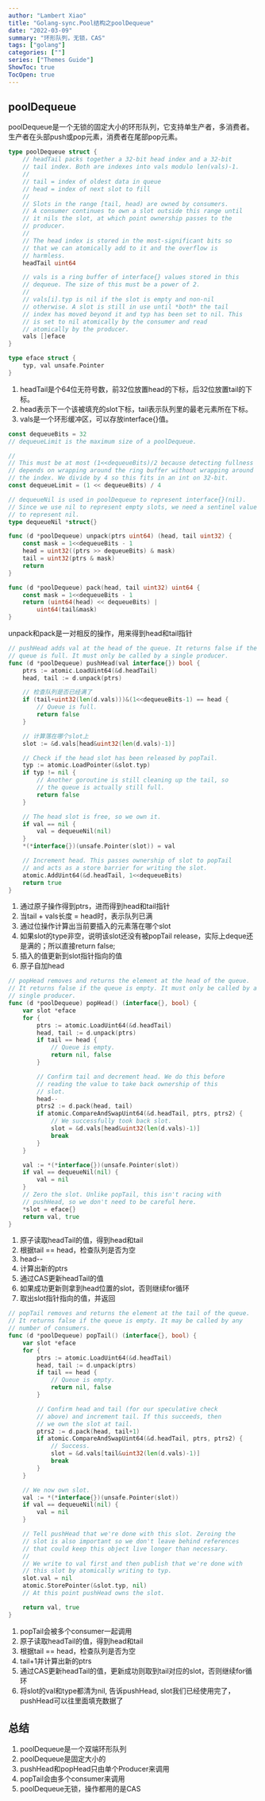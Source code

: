 ```yaml
---
author: "Lambert Xiao"
title: "Golang-sync.Pool结构之poolDequeue"
date: "2022-03-09"
summary: "环形队列，无锁，CAS"
tags: ["golang"]
categories: [""]
series: ["Themes Guide"]
ShowToc: true
TocOpen: true
---
```


## poolDequeue

poolDequeue是一个无锁的固定大小的环形队列，它支持单生产者，多消费者。生产者在头部push或pop元素，消费者在尾部pop元素。

```go
type poolDequeue struct {
    // headTail packs together a 32-bit head index and a 32-bit
	// tail index. Both are indexes into vals modulo len(vals)-1.
	//
	// tail = index of oldest data in queue
	// head = index of next slot to fill
	//
	// Slots in the range [tail, head) are owned by consumers.
	// A consumer continues to own a slot outside this range until
	// it nils the slot, at which point ownership passes to the
	// producer.
	//
	// The head index is stored in the most-significant bits so
	// that we can atomically add to it and the overflow is
	// harmless.
	headTail uint64

	// vals is a ring buffer of interface{} values stored in this
	// dequeue. The size of this must be a power of 2.
	//
	// vals[i].typ is nil if the slot is empty and non-nil
	// otherwise. A slot is still in use until *both* the tail
	// index has moved beyond it and typ has been set to nil. This
	// is set to nil atomically by the consumer and read
	// atomically by the producer.
	vals []eface
}

type eface struct {
	typ, val unsafe.Pointer
}
```

1. headTail是个64位无符号数，前32位放置head的下标，后32位放置tail的下标。
2. head表示下一个该被填充的slot下标，tail表示队列里的最老元素所在下标。
3. vals是一个环形缓冲区，可以存放interface{}值。

```go
const dequeueBits = 32
// dequeueLimit is the maximum size of a poolDequeue.

//
// This must be at most (1<<dequeueBits)/2 because detecting fullness
// depends on wrapping around the ring buffer without wrapping around
// the index. We divide by 4 so this fits in an int on 32-bit.
const dequeueLimit = (1 << dequeueBits) / 4

// dequeueNil is used in poolDequeue to represent interface{}(nil).
// Since we use nil to represent empty slots, we need a sentinel value
// to represent nil.
type dequeueNil *struct{}

func (d *poolDequeue) unpack(ptrs uint64) (head, tail uint32) {
	const mask = 1<<dequeueBits - 1
	head = uint32((ptrs >> dequeueBits) & mask)
	tail = uint32(ptrs & mask)
	return
}

func (d *poolDequeue) pack(head, tail uint32) uint64 {
	const mask = 1<<dequeueBits - 1
	return (uint64(head) << dequeueBits) |
		uint64(tail&mask)
}
```

unpack和pack是一对相反的操作，用来得到head和tail指针

```go
// pushHead adds val at the head of the queue. It returns false if the
// queue is full. It must only be called by a single producer.
func (d *poolDequeue) pushHead(val interface{}) bool {
	ptrs := atomic.LoadUint64(&d.headTail)
	head, tail := d.unpack(ptrs)

	// 检查队列是否已经满了
	if (tail+uint32(len(d.vals)))&(1<<dequeueBits-1) == head {
		// Queue is full.
		return false
	}

	// 计算落在哪个slot上
	slot := &d.vals[head&uint32(len(d.vals)-1)]

	// Check if the head slot has been released by popTail.
	typ := atomic.LoadPointer(&slot.typ)
	if typ != nil {
		// Another goroutine is still cleaning up the tail, so
		// the queue is actually still full.
		return false
	}

	// The head slot is free, so we own it.
	if val == nil {
		val = dequeueNil(nil)
	}
	*(*interface{})(unsafe.Pointer(slot)) = val

	// Increment head. This passes ownership of slot to popTail
	// and acts as a store barrier for writing the slot.
	atomic.AddUint64(&d.headTail, 1<<dequeueBits)
	return true
}
```

1. 通过原子操作得到ptrs，进而得到head和tail指针
2. 当tail + vals长度 = head时，表示队列已满
3. 通过位操作计算出当前要插入的元素落在哪个slot
4. 如果slot的type非空，说明该slot还没有被popTail release，实际上deque还是满的；所以直接return false;
5. 插入的值更新到slot指针指向的值
6. 原子自加head

```go
// popHead removes and returns the element at the head of the queue.
// It returns false if the queue is empty. It must only be called by a
// single producer.
func (d *poolDequeue) popHead() (interface{}, bool) {
	var slot *eface
	for {
		ptrs := atomic.LoadUint64(&d.headTail)
		head, tail := d.unpack(ptrs)
		if tail == head {
			// Queue is empty.
			return nil, false
		}

		// Confirm tail and decrement head. We do this before
		// reading the value to take back ownership of this
		// slot.
		head--
		ptrs2 := d.pack(head, tail)
		if atomic.CompareAndSwapUint64(&d.headTail, ptrs, ptrs2) {
			// We successfully took back slot.
			slot = &d.vals[head&uint32(len(d.vals)-1)]
			break
		}
	}

	val := *(*interface{})(unsafe.Pointer(slot))
	if val == dequeueNil(nil) {
		val = nil
	}
	// Zero the slot. Unlike popTail, this isn't racing with
	// pushHead, so we don't need to be careful here.
	*slot = eface{}
	return val, true
}
```

1. 原子读取headTail的值，得到head和tail
2. 根据tail == head，检查队列是否为空
3. head--
4. 计算出新的ptrs
5. 通过CAS更新headTail的值
6. 如果成功更新则拿到head位置的slot，否则继续for循环
7. 取出slot指针指向的值，并返回

```go
// popTail removes and returns the element at the tail of the queue.
// It returns false if the queue is empty. It may be called by any
// number of consumers.
func (d *poolDequeue) popTail() (interface{}, bool) {
	var slot *eface
	for {
		ptrs := atomic.LoadUint64(&d.headTail)
		head, tail := d.unpack(ptrs)
		if tail == head {
			// Queue is empty.
			return nil, false
		}

		// Confirm head and tail (for our speculative check
		// above) and increment tail. If this succeeds, then
		// we own the slot at tail.
		ptrs2 := d.pack(head, tail+1)
		if atomic.CompareAndSwapUint64(&d.headTail, ptrs, ptrs2) {
			// Success.
			slot = &d.vals[tail&uint32(len(d.vals)-1)]
			break
		}
	}

	// We now own slot.
	val := *(*interface{})(unsafe.Pointer(slot))
	if val == dequeueNil(nil) {
		val = nil
	}

	// Tell pushHead that we're done with this slot. Zeroing the
	// slot is also important so we don't leave behind references
	// that could keep this object live longer than necessary.
	//
	// We write to val first and then publish that we're done with
	// this slot by atomically writing to typ.
	slot.val = nil
	atomic.StorePointer(&slot.typ, nil)
	// At this point pushHead owns the slot.

	return val, true
}
```

1. popTail会被多个consumer一起调用
2. 原子读取headTail的值，得到head和tail
3. 根据tail == head，检查队列是否为空
4. tail+1并计算出新的ptrs
5. 通过CAS更新headTail的值，更新成功则取到tail对应的slot，否则继续for循环
6. 将slot的val和type都清为nil, 告诉pushHead, slot我们已经使用完了，pushHead可以往里面填充数据了

## 总结

1. poolDequeue是一个双端环形队列
2. poolDequeue是固定大小的
3. pushHead和popHead只由单个Producer来调用
4. popTail会由多个consumer来调用
5. poolDequeue无锁，操作都用的是CAS
